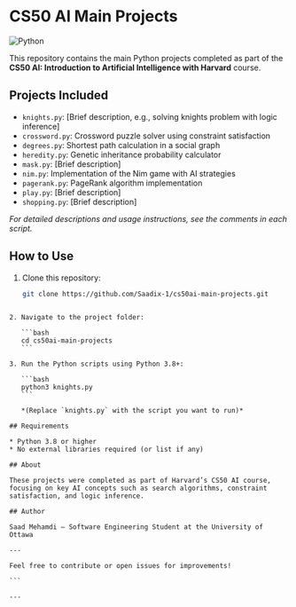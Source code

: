 # CS50 AI Main Projects
![Python](https://img.shields.io/badge/Language-Python-3776AB?style=for-the-badge&logo=python&logoColor=white)



This repository contains the main Python projects completed as part of the **CS50 AI: Introduction to Artificial Intelligence with Harvard** course.

## Projects Included

- `knights.py`: [Brief description, e.g., solving knights problem with logic inference]
- `crossword.py`: Crossword puzzle solver using constraint satisfaction
- `degrees.py`: Shortest path calculation in a social graph
- `heredity.py`: Genetic inheritance probability calculator
- `mask.py`: [Brief description]
- `nim.py`: Implementation of the Nim game with AI strategies
- `pagerank.py`: PageRank algorithm implementation
- `play.py`: [Brief description]
- `shopping.py`: [Brief description]

*For detailed descriptions and usage instructions, see the comments in each script.*

## How to Use

1. Clone this repository:

   ```bash
   git clone https://github.com/Saadix-1/cs50ai-main-projects.git
````

2. Navigate to the project folder:

   ```bash
   cd cs50ai-main-projects
   ```

3. Run the Python scripts using Python 3.8+:

   ```bash
   python3 knights.py
   ```

   *(Replace `knights.py` with the script you want to run)*

## Requirements

* Python 3.8 or higher
* No external libraries required (or list if any)

## About

These projects were completed as part of Harvard’s CS50 AI course, focusing on key AI concepts such as search algorithms, constraint satisfaction, and logic inference.

## Author

Saad Mehamdi – Software Engineering Student at the University of Ottawa

---

Feel free to contribute or open issues for improvements!

```

---

